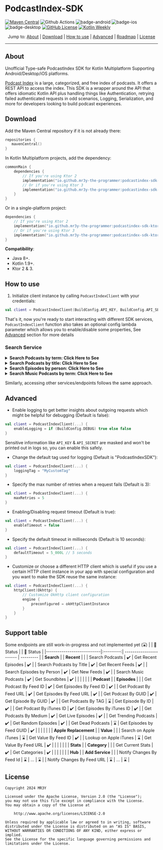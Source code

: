 # PodcastIndex-SDK

[![Maven Central](https://img.shields.io/maven-central/v/io.github.mr3y-the-programmer/podcastindex-sdk-base?label=Maven%20Central)](https://search.maven.org/artifact/io.github.mr3y-the-programmer/podcastindex-sdk-base)
![Github Actions](https://github.com/mr3y-the-programmer/PodcastIndex-SDK/actions/workflows/build.yml/badge.svg)
![badge-android](https://img.shields.io/badge/platform-android-6EDB8D.svg?style=flat)
![badge-ios](https://img.shields.io/badge/platform-ios-CDCDCD.svg?style=flat)
![badge-desktop](https://img.shields.io/badge/platform-desktop-DB413D.svg?style=flat)
[![GitHub License](https://img.shields.io/badge/license-Apache%20License%202.0-blue.svg?style=flat)](http://www.apache.org/licenses/LICENSE-2.0)
<a href="https://mailchi.mp/kotlinweekly/kotlin-weekly-426"><img alt="Kotlin Weekly" src="https://img.shields.io/badge/Kotlin_Weekly-%23426-purple"/></a>

<p align="center">
  Jump to:
  <a href="#about">About</a> |
  <a href="#download">Download</a> |
  <a href="#how-to-use">How to use</a> |
  <a href="#advanced">Advanced</a> |
  <a href="#support-table">Roadmap</a> |
  <a href="#license">License</a>
</p>

<hr>

## About
Unofficial Type-safe PodcastIndex SDK for Kotlin Multiplatform Supporting Android/Desktop/iOS platforms.

[Podcast Index](https://podcastindex.org/) is a large, categorized, and free index of podcasts. It offers a REST API to access the index. This SDK is a wrapper around the API that offers idiomatic Kotlin API plus handling things like Authentication, retrying failed authenticated requests in odd scenarios, Logging, Serialization, and more for developers looking to build podcast experiences.

## Download
Add the Maven Central repository if it is not already there:
```kotlin
repositories {
   mavenCentral()
}
```
In Kotlin Multiplatform projects, add the dependency:
```kotlin
commonMain {
    dependencies {
        // If you're using Ktor 2
        implementation("io.github.mr3y-the-programmer:podcastindex-sdk-ktor2:<latest-version>")
        // Or if you're using Ktor 3
        implementation("io.github.mr3y-the-programmer:podcastindex-sdk-ktor3:<latest-version>")
    }
}
```
Or in a single-platform project:
```kotlin
dependencies {
    // If you're using Ktor 2
    implementation("io.github.mr3y-the-programmer:podcastindex-sdk-ktor2:<latest-version>")
    // Or if you're using Ktor 3
    implementation("io.github.mr3y-the-programmer:podcastindex-sdk-ktor3:<latest-version>")
}
```
**Compatibility**:
   - Java 8+.
   - Kotlin 1.9+.
   - Ktor 2 & 3.

## How to use
1. Initialize client instance by calling `PodcastIndexClient` with your credentials:
```kotlin
val client = PodcastIndexClient(BuildConfig.API_KEY, BuildConfig.API_SECRET, userAgent = "MyPodcastApp/1.2")
```
That's it, now you're ready to start interacting with different SDK services, `PodcastIndexClient` function also takes an optional config lambda parameter which allows you to enable/disable some properties, See <a href="#advanced">Advanced</a> section for more details 

### Search Service
<details>
  <summary><b>Search Podcasts by term: Click Here to See</b></summary>

````kotlin
// This method takes other optional parameters like limit, includeSimilar...etc that allow you to fine-tune the search result.
val result: MultiplePodcastsResult = client.search.forPodcastsByTerm(term = "android")
````
</details>

<details>
  <summary><b>Search Podcasts by title: Click Here to See</b></summary>

````kotlin
// This method takes other optional parameters like limit, includeSimilar...etc that allow you to fine-tune the search result.
val result: MultiplePodcastsResult = client.search.forPodcastsByTitle(title = "Talking Kotlin")
````
</details>

<details>
  <summary><b>Search Episodes by person: Click Here to See</b></summary>

````kotlin
val result: MultipleEpisodesResult = client.search.forEpisodesByPerson(name = "john doe")
````
</details>

<details>
  <summary><b>Search Music Podcasts by term: Click Here to See</b></summary>

````kotlin
val result: MultiplePodcastsResult = client.search.forMusicPodcastsByTerm(term = "music")
````
</details>

Similarly, accessing other services/endpoints follows the same approach.

## Advanced
- Enable logging to get better insights about outgoing requests which might be helpful for debugging (Default is false):
```kotlin
val client = PodcastIndexClient(...) {
    enableLogging = if (BuildConfig.DEBUG) true else false
}
```
Sensitive information like `API_KEY` & `API_SECRET` are masked and won't be printed out in logs so, you can enable this safely.

- Change the default tag used for logging (Default is "PodcastIndexSDK"):
```kotlin
val client = PodcastIndexClient(...) {
    loggingTag = "MyCustomTag"
}
```
- Specify the max number of retries when a request fails (Default is 3):
```kotlin
val client = PodcastIndexClient(...) {
    maxRetries = 5
}
```
- Enabling/Disabling request timeout (Default is true):
```kotlin
val client = PodcastIndexClient(...) {
    enableTimeout = false
}
```
- Specify the default timeout in milliseconds (Default is 10 seconds):
```kotlin
val client = PodcastIndexClient(...) {
    defaultTimeout = 5_000L // 5 seconds
}
```
- Customize or choose a different HTTP client which is useful if you use a certain HTTP client instance in your app with special configuration and you want to make the SDK reuse the same instance:
```kotlin
val client = PodcastIndexClient(...) {
    httpClient(Okhttp) {
        // Customize OkHttp client configuration
        engine {
            preconfigured = okHttpClientInstance
        }
    }
}
```

## Support table
Some endpoints are still work-in-progress and not implemented yet (⌛)
|                            | 🔰 Status |                         | 🔰 Status |
|----------------------------|:---------:| ----------------------- | --------- |
| **Search**                 |           | **Recent**              |           |
| Search Podcasts            | ✔️        | Get Recent Episodes     | ✔️        |
| Search Podcasts by Title   | ✔️        | Get Recent Feeds        | ✔️        |
| Search Episodes by Person  | ✔️         | Get New Feeds           | ✔️        |
| Search Music Podcasts      | ✔️         | Get Soundbites          | ✔️        |
|                            |           |                         |           |
| **Podcast**                |           | **Episodes**            |           |
| Get Podcast By Feed ID     | ✔️        | Get Episodes By Feed ID | ✔️        |
| Get Podcast By Feed URL    | ✔️        | Get Episodes By Feed URL | ✔️        |
| Get Podcast By GUID        | ✔️        | Get Episode By GUID     | ✔️        |
| Get Podcasts By TAG        | ⌛        | Get Episode By ID       | ✔️        |
| Get Podcast By iTunes ID   | ✔️        | Get Episodes By iTunes ID | ✔️        |
| Get Podcasts By Medium     | ✔️        | Get Live Episodes       | ✔️        |
| Get Trending Podcasts      | ✔️        | Get Random Episodes     | ✔️        |
| Get Dead Podcasts          | ⌛        | Get Episodes by Feed GUID | ✔️         |
|                            |           |                         |           |
| **Apple Replacement**      |           | **Value**               |           |
| Search on Apple iTunes     | ⌛        | Get Value By Feed ID    | ✔️        |
| Lookup on Apple iTunes     | ⌛        | Get Value By Feed URL   | ✔️        |
|                            |           |                         |           |
| **Stats**                  |           | **Category**            |           |
| Get Current Stats          | ✔️        | Get Categories          | ✔️        |
|                            |           |                         |           |
| **Hub**                    |           | **Add Service**         |          |
| Notify Changes By Feed Id  | ⌛        | ...                     | ⌛         |
| Notify Changes By Feed URL | ⌛        | ...                     | ⌛         |

## License
```
Copyright 2024 MR3Y

Licensed under the Apache License, Version 2.0 (the "License");
you may not use this file except in compliance with the License.
You may obtain a copy of the License at

    http://www.apache.org/licenses/LICENSE-2.0

Unless required by applicable law or agreed to in writing, software
distributed under the License is distributed on an "AS IS" BASIS,
WITHOUT WARRANTIES OR CONDITIONS OF ANY KIND, either express or implied.
See the License for the specific language governing permissions and
limitations under the License.
```
